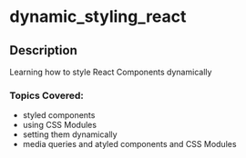 # dynamic_styling_react
## Description
Learning how to style React Components dynamically
### Topics Covered:
- styled components
- using CSS Modules
- setting them dynamically
- media queries and atyled components and CSS Modules
